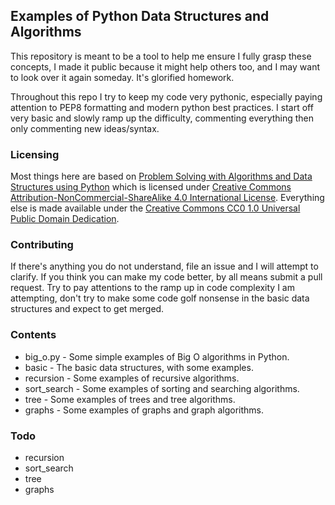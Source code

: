 ## Examples of Python Data Structures and Algorithms

This repository is meant to be a tool to help me ensure I fully grasp these concepts, I made it public because it might help others too, and I may want to look over it again someday. It's glorified homework.

Throughout this repo I try to keep my code very pythonic, especially paying attention to PEP8 formatting and modern python best practices. I start off very basic and slowly ramp up the difficulty, commenting everything then only commenting new ideas/syntax.

### Licensing
Most things here are based on [Problem Solving with Algorithms and Data Structures using Python](http://interactivepython.org/runestone/static/pythonds/index.html) which is licensed under
[Creative Commons Attribution-NonCommercial-ShareAlike 4.0 International License](http://creativecommons.org/licenses/by-nc-sa/4.0/). Everything else is made available under the [Creative Commons CC0 1.0 Universal Public Domain Dedication](https://creativecommons.org/publicdomain/zero/1.0/deed.en).

### Contributing
If there's anything you do not understand, file an issue and I will attempt to clarify. If you think you can make my code better, by all means submit a pull request. Try to pay attentions to the ramp up in code complexity I am attempting, don't try to make some code golf nonsense in the basic data structures and expect to get merged.

### Contents
* big_o.py - Some simple examples of Big O algorithms in Python.
* basic - The basic data structures, with some examples.
* recursion - Some examples of recursive algorithms.
* sort_search - Some examples of sorting and searching algorithms.
* tree - Some examples of trees and tree algorithms.
* graphs - Some examples of graphs and graph algorithms.

### Todo
* recursion
* sort_search
* tree
* graphs